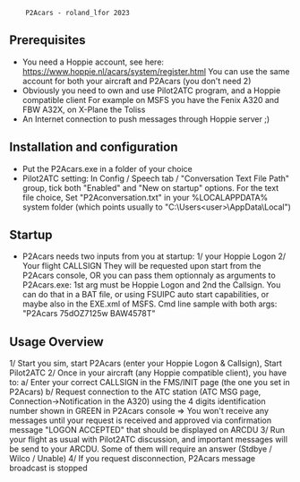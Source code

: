 		P2Acars - roland_lfor 2023

 Prerequisites
-------------------------------
- You need a Hoppie account, see here: https://www.hoppie.nl/acars/system/register.html
	You can use the same account for both your aircraft and P2Acars (you don't need 2)
- Obviously you need to own and use Pilot2ATC program, and a Hoppie compatible client
	For example on MSFS you have the Fenix A320 and FBW A32X, on X-Plane the Toliss
- An Internet connection to push messages through Hoppie server ;)
	
 Installation and configuration
-------------------------------
- Put the P2Acars.exe in a folder of your choice
- Pilot2ATC setting: In Config / Speech tab / "Conversation Text File Path" group, 
	tick both "Enabled" and "New on startup" options.
	For the text file choice, Set "P2Aconversation.txt" in your %LOCALAPPDATA% system folder
	(which points usually to "C:\Users\<user>\AppData\Local")

 Startup
-------------------------------
- P2Acars needs two inputs from you at startup:
	1/ your Hoppie Logon
	2/ Your flight CALLSIGN
  They will be requested upon start from the P2Acars console,
  OR you can pass them optionnaly as arguments to P2Acars.exe:
	1st arg must be Hoppie Logon and 2nd the Callsign.
  You can do that in a BAT file, or using FSUIPC auto start capabilities,
	 or maybe also in the EXE.xml of MSFS.
  Cmd line sample with both args: "P2Acars 75dOZ7125w BAW4578T"
	
 Usage Overview
-------------------------------
1/ Start you sim, start P2Acars (enter your Hoppie Logon & Callsign), Start Pilot2ATC
2/ Once in your aircraft (any Hoppie compatible client), you have to:
	a/ Enter your correct CALLSIGN in the FMS/INIT page (the one you set in P2Acars)
	b/ Request connection to the ATC station (ATC MSG page, Connection->Notification in the A320)
	using the 4 digits identification number shown in GREEN in P2Acars console
	=> You won't receive any messages until your request is received and approved
	via confirmation message "LOGON ACCEPTED" that should be displayed on ARCDU
3/ Run your flight as usual with Pilot2ATC discussion, and important messages
	will be send to your ARCDU. Some of them will require an answer (Stdbye / Wilco / Unable)
4/ If you request disconnection, P2Acars message broadcast is stopped
